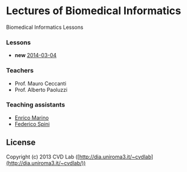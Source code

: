 # Lectures of Biomedical Informatics

Biomedical Informatics Lessons

### Lessons

- **new** [2014-03-04](lessons/2013-03-04)

### Teachers

- Prof. Mauro Ceccanti
- Prof. Alberto Paoluzzi

### Teaching assistants

- [Enrico Marino](http://enricomarino.com)
- [Federico Spini](http://federicospini.com)

## License

Copyright (c) 2013 CVD Lab ([http://dia.uniroma3.it/~cvdlab](http://dia.uniroma3.it/~cvdlab/))
